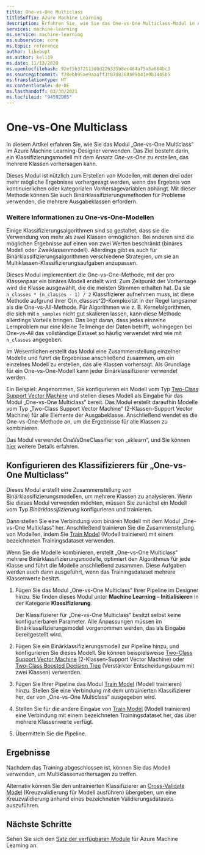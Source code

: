 ```yaml
---
title: One-vs-One Multiclass
titleSuffix: Azure Machine Learning
description: Erfahren Sie, wie Sie das One-vs-One Multiclass-Modul in Azure Machine Learning verwenden, um ein Multiklassenklassifizierungsmodell aus einer Gruppe von Binärklassifizierungsmodellen zu erstellen.
services: machine-learning
ms.service: machine-learning
ms.subservice: core
ms.topic: reference
author: likebupt
ms.author: keli19
ms.date: 11/13/2020
ms.openlocfilehash: 92ef5b372113d0d226335b8ec464a75a5a684bc3
ms.sourcegitcommit: f28ebb95ae9aaaff3f87d8388a09b41e0b3445b5
ms.translationtype: HT
ms.contentlocale: de-DE
ms.lasthandoff: 03/30/2021
ms.locfileid: "94592905"
---
```

# <a name="one-vs-one-multiclass"></a>One-vs-One Multiclass

In diesem Artikel erfahren Sie, wie Sie das Modul „One-vs-One Multiclass“ im Azure Machine Learning-Designer verwenden. Das Ziel besteht darin, ein Klassifizierungsmodell mit dem Ansatz *One-vs-One* zu erstellen, das mehrere Klassen vorhersagen kann.

Dieses Modul ist nützlich zum Erstellen von Modellen, mit denen drei oder mehr mögliche Ergebnisse vorhergesagt werden, wenn das Ergebnis von kontinuierlichen oder kategorialen Vorhersagevariablen abhängt. Mit dieser Methode können Sie auch Binärklassifizierungsmethoden für Probleme verwenden, die mehrere Ausgabeklassen erfordern.

### <a name="more-about-one-versus-one-models"></a>Weitere Informationen zu One-vs-One-Modellen

Einige Klassifizierungsalgorithmen sind so gestaltet, dass sie die Verwendung von mehr als zwei Klassen ermöglichen. Bei anderen sind die möglichen Ergebnisse auf einen von zwei Werten beschränkt (binäres Modell oder Zweiklassenmodell). Allerdings gibt es auch für Binärklassifizierungsalgorithmen verschiedene Strategien, um sie an Multiklassen-Klassifizierungsaufgaben anzupassen. 

Dieses Modul implementiert die One-vs-One-Methode, mit der pro Klassenpaar ein binäres Modell erstellt wird. Zum Zeitpunkt der Vorhersage wird die Klasse ausgewählt, die die meisten Stimmen erhalten hat. Da sie `n_classes * (n_classes - 1) / 2` Klassifizierer aufnehmen muss, ist diese Methode aufgrund ihrer O(n_classes^2)-Komplexität in der Regel langsamer als die One-vs-All-Methode. Für Algorithmen wie z. B. Kernelalgorithmen, die sich mit `n_samples` nicht gut skalieren lassen, kann diese Methode allerdings Vorteile bringen. Das liegt daran, dass jedes einzelne Lernproblem nur eine kleine Teilmenge der Daten betrifft, wohingegen bei One-vs-All das vollständige Dataset so häufig verwendet wird wie mit `n_classes` angegeben.

Im Wesentlichen erstellt das Modul eine Zusammenstellung einzelner Modelle und führt die Ergebnisse anschließend zusammen, um ein einzelnes Modell zu erstellen, das alle Klassen vorhersagt. Als Grundlage für ein One-vs-One-Modell kann jeder Binärklassifizierer verwendet werden.  

Ein Beispiel: Angenommen, Sie konfigurieren ein Modell vom Typ [Two-Class Support Vector Machine](two-class-support-vector-machine.md) und stellen dieses Modell als Eingabe für das Modul „One-vs-One Multiclass“ bereit. Das Modul erstellt daraufhin Modelle vom Typ „Two-Class Support Vector Machine“ (2-Klassen-Support Vector Machine) für alle Elemente der Ausgabeklasse. Anschließend wendet es die One-vs-One-Methode an, um die Ergebnisse für alle Klassen zu kombinieren.  

Das Modul verwendet OneVsOneClassifier von „sklearn“, und Sie können [hier](https://scikit-learn.org/stable/modules/generated/sklearn.multiclass.OneVsOneClassifier.html) weitere Details erfahren.

## <a name="how-to-configure-the-one-vs-one-multiclass-classifier"></a>Konfigurieren des Klassifizierers für „One-vs-One Multiclass“  

Dieses Modul erstellt eine Zusammenstellung von Binärklassifizierungsmodellen, um mehrere Klassen zu analysieren. Wenn Sie dieses Modul verwenden möchten, müssen Sie zunächst ein Modell vom Typ *Binärklassifizierung* konfigurieren und trainieren. 

Dann stellen Sie eine Verbindung vom binären Modell mit dem Modul „One-vs-One Multiclass“ her. Anschließend trainieren Sie die Zusammenstellung von Modellen, indem Sie [Train Model](train-model.md) (Modell trainieren) mit einem bezeichneten Trainingsdataset verwenden.

Wenn Sie die Modelle kombinieren, erstellt „One-vs-One Multiclass“ mehrere Binärklassifizierungsmodelle, optimiert den Algorithmus für jede Klasse und führt die Modelle anschließend zusammen. Diese Aufgaben werden auch dann ausgeführt, wenn das Trainingsdataset mehrere Klassenwerte besitzt.

1. Fügen Sie das Modul „One-vs-One Multiclass“ Ihrer Pipeline im Designer hinzu. Sie finden dieses Modul unter **Machine Learning – Initialisieren** in der Kategorie **Klassifizierung**.

   Der Klassifizierer für „One-vs-One Multiclass“ besitzt selbst keine konfigurierbaren Parameter. Alle Anpassungen müssen im Binärklassifizierungsmodell vorgenommen werden, das als Eingabe bereitgestellt wird.

2. Fügen Sie ein Binärklassifizierungsmodell zur Pipeline hinzu, und konfigurieren Sie dieses Modell. Sie können beispielsweise [Two-Class Support Vector Machine](two-class-support-vector-machine.md) (2-Klassen-Support Vector Machine) oder [Two-Class Boosted Decision Tree](two-class-boosted-decision-tree.md) (Verstärkter Entscheidungsbaum mit zwei Klassen) verwenden.

3. Fügen Sie Ihrer Pipeline das Modul [Train Model](train-model.md) (Modell trainieren) hinzu. Stellen Sie eine Verbindung mit dem untrainierten Klassifizierer her, der von „One-vs-One Multiclass“ ausgegeben wird.

4. Stellen Sie für die andere Eingabe von [Train Model](train-model.md) (Modell trainieren) eine Verbindung mit einem bezeichneten Trainingsdataset her, das über mehrere Klassenwerte verfügt.

5. Übermitteln Sie die Pipeline.

## <a name="results"></a>Ergebnisse

Nachdem das Training abgeschlossen ist, können Sie das Modell verwenden, um Multiklassenvorhersagen zu treffen.

Alternativ können Sie den untrainierten Klassifizierer an [Cross-Validate Model](cross-validate-model.md) (Kreuzvalidierung für Modell ausführen) übergeben, um eine Kreuzvalidierung anhand eines bezeichneten Validierungsdatasets auszuführen.


## <a name="next-steps"></a>Nächste Schritte

Sehen Sie sich den [Satz der verfügbaren Module](module-reference.md) für Azure Machine Learning an. 
